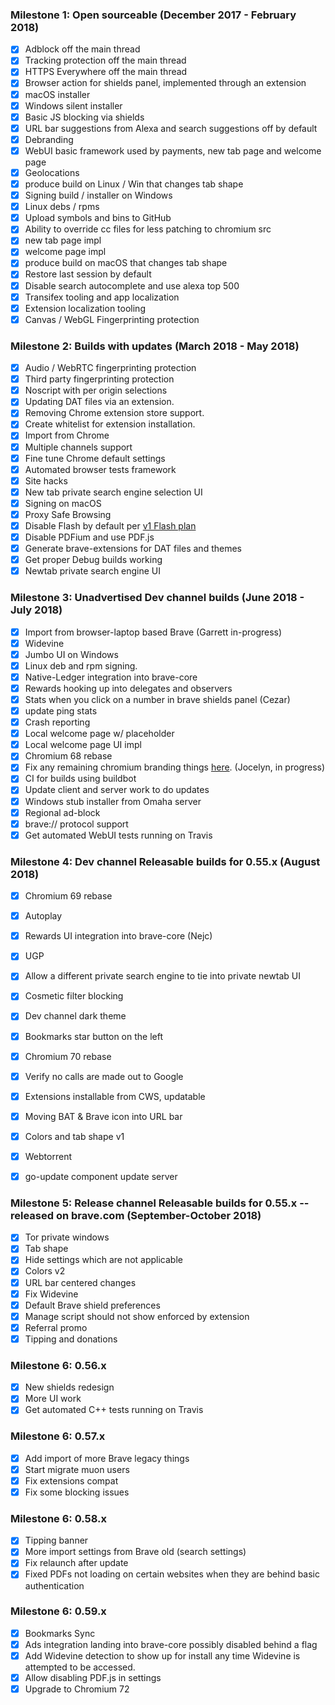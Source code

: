### Milestone 1: Open sourceable (December 2017 - February 2018)
- [x] Adblock off the main thread
- [x] Tracking protection off the main thread
- [x] HTTPS Everywhere off the main thread
- [x] Browser action for shields panel, implemented through an extension
- [x] macOS installer
- [x] Windows silent installer
- [x] Basic JS blocking via shields
- [x] URL bar suggestions from Alexa and search suggestions off by default
- [x] Debranding
- [x] WebUI basic framework used by payments, new tab page and welcome page
- [x] Geolocations
- [x] produce build on Linux / Win that changes tab shape
- [x] Signing build / installer on Windows
- [x] Linux debs / rpms
- [x] Upload symbols and bins to GitHub
- [x] Ability to override cc files for less patching to chromium src
- [x] new tab page impl
- [x] welcome page impl
- [x] produce build on macOS that changes tab shape
- [x] Restore last session by default
- [x] Disable search autocomplete and use alexa top 500
- [x] Transifex tooling and app localization
- [x] Extension localization tooling
- [x] Canvas / WebGL Fingerprinting protection

### Milestone 2: Builds with updates (March 2018 - May 2018)

- [x] Audio / WebRTC fingerprinting protection
- [x] Third party fingerprinting protection
- [x] Noscript with per origin selections
- [x] Updating DAT files via an extension.
- [x] Removing Chrome extension store support.
- [x] Create whitelist for extension installation.
- [x] Import from Chrome
- [x] Multiple channels support
- [x] Fine tune Chrome default settings
- [x] Automated browser tests framework
- [x] Site hacks
- [x] New tab private search engine selection UI
- [x] Signing on macOS
- [x] Proxy Safe Browsing
- [x] Disable Flash by default per [v1 Flash plan](https://github.com/brave/brave-browser/issues/30)
- [x] Disable PDFium and use PDF.js
- [x] Generate brave-extensions for DAT files and themes
- [x] Get proper Debug builds working
- [x] Newtab private search engine UI

### Milestone 3: Unadvertised Dev channel builds (June 2018 - July 2018)

- [x] Import from browser-laptop based Brave (Garrett in-progress)
- [x] Widevine
- [x] Jumbo UI on Windows
- [x] Linux deb and rpm signing.
- [x] Native-Ledger integration into brave-core
- [x] Rewards hooking up into delegates and observers
- [x] Stats when you click on a number in brave shields panel (Cezar)
- [x] update ping stats
- [x] Crash reporting
- [x] Local welcome page w/ placeholder
- [x] Local welcome page UI impl
- [x] Chromium 68 rebase
- [x] Fix any remaining chromium branding things [here](https://github.com/brave/brave-browser/issues/212).  (Jocelyn, in progress)
- [x] CI for builds using buildbot
- [x] Update client and server work to do updates
- [x] Windows stub installer from Omaha server
- [x] Regional ad-block
- [x] brave:// protocol support
- [x] Get automated WebUI tests running on Travis

### Milestone 4: Dev channel Releasable builds for 0.55.x (August 2018)

- [x] Chromium 69 rebase
- [x] Autoplay
- [x] Rewards UI integration into brave-core (Nejc)
- [x] UGP
- [x] Allow a different private search engine to tie into private newtab UI
- [x] Cosmetic filter blocking
- [x] Dev channel dark theme
- [x] Bookmarks star button on the left
- [x] Chromium 70 rebase
- [x] Verify no calls are made out to Google
- [x] Extensions installable from CWS, updatable
- [x] Moving BAT & Brave icon into URL bar
- [x] Colors and tab shape v1
- [x] Webtorrent
- [x] go-update component update server


### Milestone 5: Release channel Releasable builds for 0.55.x -- released on brave.com (September-October 2018)

- [x] Tor private windows
- [x] Tab shape
- [x] Hide settings which are not applicable
- [x] Colors v2
- [x] URL bar centered changes
- [x] Fix Widevine
- [x] Default Brave shield preferences
- [x] Manage script should not show enforced by extension
- [x] Referral promo
- [x] Tipping and donations

### Milestone 6: 0.56.x

- [x] New shields redesign
- [x] More UI work
- [x] Get automated C++ tests running on Travis

### Milestone 6: 0.57.x

- [x] Add import of more Brave legacy things
- [x] Start migrate muon users
- [x] Fix extensions compat
- [x] Fix some blocking issues

### Milestone 6: 0.58.x

- [x] Tipping banner
- [x] More import settings from Brave old (search settings)
- [x] Fix relaunch after update
- [x] Fixed PDFs not loading on certain websites when they are behind basic authentication

### Milestone 6: 0.59.x

- [x] Bookmarks Sync
- [x] Ads integration landing into brave-core possibly disabled behind a flag
- [x] Add Widevine detection to show up for install any time Widevine is attempted to be accessed.
- [x] Allow disabling PDF.js in settings
- [x] Upgrade to Chromium 72
